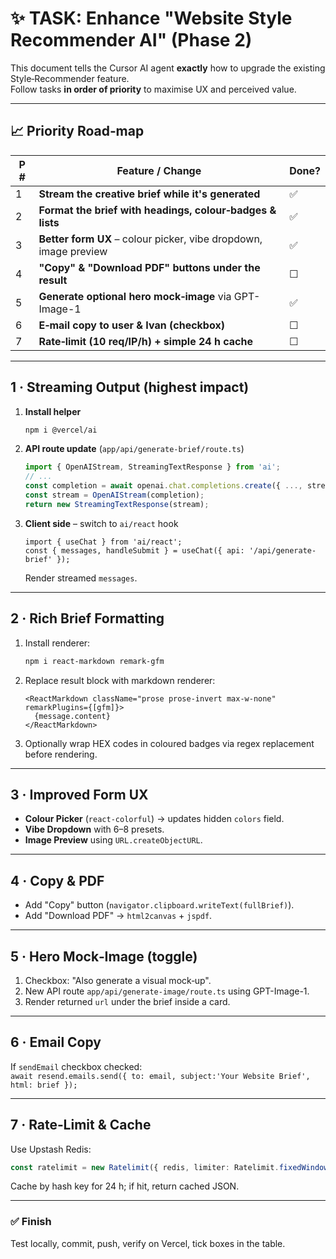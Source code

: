 # ✨ TASK: Enhance "Website Style Recommender AI" (Phase 2)

This document tells the Cursor AI agent **exactly** how to upgrade the existing Style‑Recommender feature.  
Follow tasks **in order of priority** to maximise UX and perceived value.

---

## 📈 Priority Road‑map

| P # | Feature / Change | Done? |
|----|------------------|-------|
| 1 | **Stream the creative brief while it's generated** | ✅ |
| 2 | **Format the brief with headings, colour‑badges & lists** | ✅ |
| 3 | **Better form UX** – colour picker, vibe dropdown, image preview | ✅ |
| 4 | **"Copy" & "Download PDF" buttons under the result** | ☐ |
| 5 | **Generate optional hero mock‑image** via GPT-Image-1 | ✅ |
| 6 | **E‑mail copy to user & Ivan (checkbox)** | ☐ |
| 7 | **Rate‑limit (10 req/IP/h) + simple 24 h cache** | ☐ |

---

## 1 · Streaming Output   **(highest impact)**
1. **Install helper**  
   ```bash
   npm i @vercel/ai
   ```
2. **API route update** (`app/api/generate-brief/route.ts`)  
   ```ts
   import { OpenAIStream, StreamingTextResponse } from 'ai';
   // ...
   const completion = await openai.chat.completions.create({ ..., stream: true });
   const stream = OpenAIStream(completion);
   return new StreamingTextResponse(stream);
   ```
3. **Client side** – switch to `ai/react` hook  
   ```tsx
   import { useChat } from 'ai/react';
   const { messages, handleSubmit } = useChat({ api: '/api/generate-brief' });
   ```
   Render streamed `messages`.

---

## 2 · Rich Brief Formatting
1. Install renderer:  
   ```bash
   npm i react-markdown remark-gfm
   ```
2. Replace result block with markdown renderer:  
   ```tsx
   <ReactMarkdown className="prose prose-invert max-w-none" remarkPlugins={[gfm]}>
     {message.content}
   </ReactMarkdown>
   ```
3. Optionally wrap HEX codes in coloured badges via regex replacement before rendering.

---

## 3 · Improved Form UX
- **Colour Picker** (`react-colorful`) → updates hidden `colors` field.  
- **Vibe Dropdown** with 6–8 presets.  
- **Image Preview** using `URL.createObjectURL`.

---

## 4 · Copy & PDF
- Add "Copy" button (`navigator.clipboard.writeText(fullBrief)`).
- Add "Download PDF" → `html2canvas` + `jspdf`.  

---

## 5 · Hero Mock‑Image (toggle)
1. Checkbox: "Also generate a visual mock‑up".  
2. New API route `app/api/generate-image/route.ts` using GPT-Image-1.  
3. Render returned `url` under the brief inside a card.

---

## 6 · Email Copy
If `sendEmail` checkbox checked:  
`await resend.emails.send({ to: email, subject:'Your Website Brief', html: brief });`

---

## 7 · Rate‑Limit & Cache
Use Upstash Redis:  
```ts
const ratelimit = new Ratelimit({ redis, limiter: Ratelimit.fixedWindow(10, '1 h') });
```
Cache by hash key for 24 h; if hit, return cached JSON.

---

### ✅ Finish
Test locally, commit, push, verify on Vercel, tick boxes in the table.
